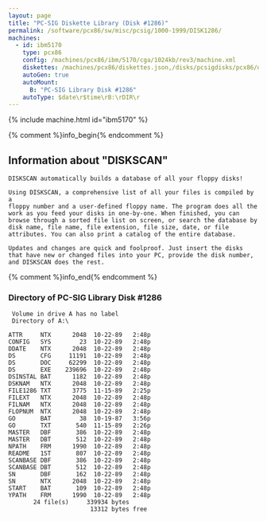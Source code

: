 ```yaml
---
layout: page
title: "PC-SIG Diskette Library (Disk #1286)"
permalink: /software/pcx86/sw/misc/pcsig/1000-1999/DISK1286/
machines:
  - id: ibm5170
    type: pcx86
    config: /machines/pcx86/ibm/5170/cga/1024kb/rev3/machine.xml
    diskettes: /machines/pcx86/diskettes.json,/disks/pcsigdisks/pcx86/diskettes.json
    autoGen: true
    autoMount:
      B: "PC-SIG Library Disk #1286"
    autoType: $date\r$time\rB:\rDIR\r
---
```


{% include machine.html id="ibm5170" %}

{% comment %}info_begin{% endcomment %}

## Information about "DISKSCAN"

    DISKSCAN automatically builds a database of all your floppy disks!
    
    Using DISKSCAN, a comprehensive list of all your files is compiled by a
    floppy number and a user-defined floppy name. The program does all the
    work as you feed your disks in one-by-one. When finished, you can
    browse through a sorted file list on screen, or search the database by
    disk name, file name, file extension, file size, date, or file
    attributes. You can also print a catalog of the entire database.
    
    Updates and changes are quick and foolproof. Just insert the disks
    that have new or changed files into your PC, provide the disk number,
    and DISKSCAN does the rest.
{% comment %}info_end{% endcomment %}


### Directory of PC-SIG Library Disk #1286

     Volume in drive A has no label
     Directory of A:\

    ATTR     NTX      2048  10-22-89   2:48p
    CONFIG   SYS        23  10-22-89   2:48p
    DDATE    NTX      2048  10-22-89   2:48p
    DS       CFG     11191  10-22-89   2:48p
    DS       DOC     62299  10-22-89   2:48p
    DS       EXE    239696  10-22-89   2:48p
    DSINSTAL BAT      1182  10-22-89   2:48p
    DSKNAM   NTX      2048  10-22-89   2:48p
    FILE1286 TXT      3775  11-15-89   2:25p
    FILEXT   NTX      2048  10-22-89   2:48p
    FILNAM   NTX      2048  10-22-89   2:48p
    FLOPNUM  NTX      2048  10-22-89   2:48p
    GO       BAT        38  10-19-87   3:56p
    GO       TXT       540  11-15-89   2:26p
    MASTER   DBF       386  10-22-89   2:48p
    MASTER   DBT       512  10-22-89   2:48p
    NPATH    FRM      1990  10-22-89   2:48p
    README   1ST       807  10-22-89   2:48p
    SCANBASE DBF       386  10-22-89   2:48p
    SCANBASE DBT       512  10-22-89   2:48p
    SN       DBF       162  10-22-89   2:48p
    SN       NTX      2048  10-22-89   2:48p
    START    BAT       109  10-22-89   2:48p
    YPATH    FRM      1990  10-22-89   2:48p
           24 file(s)     339934 bytes
                           13312 bytes free
